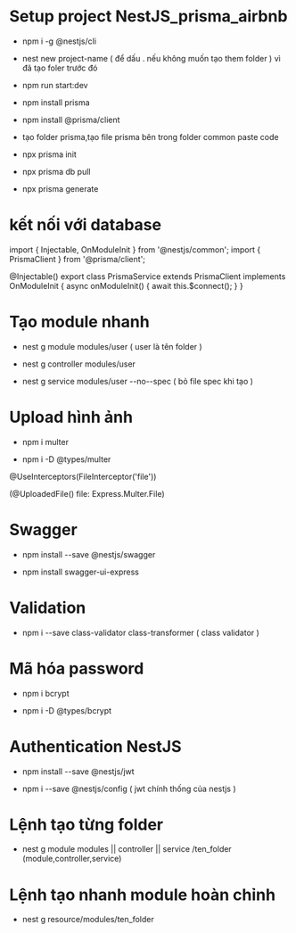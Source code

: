 # Setup project NestJS_prisma_airbnb

- npm i -g @nestjs/cli

- nest new project-name ( để dấu . nếu không muốn tạo them folder ) vì đã tạo foler trước đó

- npm run start:dev

- npm install prisma

- npm install @prisma/client

- tạo folder prisma,tạo file prisma bên trong folder common paste code

- npx prisma init

- npx prisma db pull

- npx prisma generate

# kết nối với database

import { Injectable, OnModuleInit } from '@nestjs/common';
import { PrismaClient } from '@prisma/client';

@Injectable()
export class PrismaService extends PrismaClient implements OnModuleInit {
async onModuleInit() {
await this.$connect();
}
}

# Tạo module nhanh

- nest g module modules/user ( user là tên folder )

- nest g controller modules/user

- nest g service modules/user --no--spec ( bỏ file spec khi tạo )

# Upload hình ảnh

- npm i multer

- npm i -D @types/multer

@UseInterceptors(FileInterceptor('file'))

(@UploadedFile() file: Express.Multer.File)

# Swagger

- npm install --save @nestjs/swagger

- npm install swagger-ui-express

# Validation

- npm i --save class-validator class-transformer ( class validator )

# Mã hóa password

- npm i bcrypt

- npm i -D @types/bcrypt

# Authentication NestJS

- npm install --save @nestjs/jwt

- npm i --save @nestjs/config ( jwt chính thống của nestjs )

# Lệnh tạo từng folder

- nest g module modules || controller || service /ten_folder (module,controller,service)

# Lệnh tạo nhanh module hoàn chỉnh

- nest g resource/modules/ten_folder
